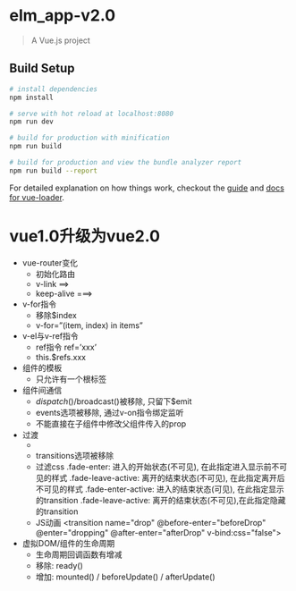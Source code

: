 # elm_app-v2.0

> A Vue.js project

## Build Setup

``` bash
# install dependencies
npm install

# serve with hot reload at localhost:8080
npm run dev

# build for production with minification
npm run build

# build for production and view the bundle analyzer report
npm run build --report
```

For detailed explanation on how things work, checkout the [guide](http://vuejs-templates.github.io/webpack/) and [docs for vue-loader](http://vuejs.github.io/vue-loader).

# vue1.0升级为vue2.0
* vue-router变化
	* 初始化路由
	* v-link ==> <router-link>
	* keep-alive ===> <keep-alive>
* v-for指令
	* 移除$index
	* v-for=”(item, index) in items”
* v-el与v-ref指令
	* ref指令 ref=’xxx’
	* this.$refs.xxx
* 组件的模板
	* 只允许有一个根标签
* 组件间通信
	* $dispatch()/$broadcast()被移除, 只留下$emit
	* events选项被移除, 通过v-on指令绑定监听
	* 不能直接在子组件中修改父组件传入的prop
* 过渡
	* <transition>
	* transitions选项被移除
	* 过滤css
     .fade-enter: 进入的开始状态(不可见), 在此指定进入显示前不可见的样式
       .fade-leave-active: 离开的结束状态(不可见), 在此指定离开后不可见的样式
       .fade-enter-active: 进入的结束状态(可见), 在此指定显示的transition
       .fade-leave-active: 离开的结束状态(不可见),在此指定隐藏的transition
	* JS动画
     <transition name="drop"
            @before-enter="beforeDrop"
            @enter="dropping"
            @after-enter="afterDrop"
            v-bind:css="false">
* 虚拟DOM/组件的生命周期
	* 生命周期回调函数有增减
	* 移除: ready()
	* 增加: mounted() / beforeUpdate() / afterUpdate()

